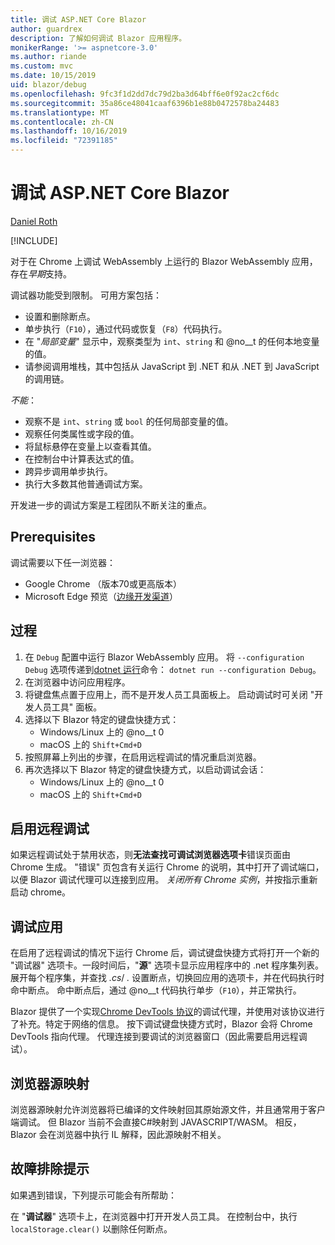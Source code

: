 ```yaml
---
title: 调试 ASP.NET Core Blazor
author: guardrex
description: 了解如何调试 Blazor 应用程序。
monikerRange: '>= aspnetcore-3.0'
ms.author: riande
ms.custom: mvc
ms.date: 10/15/2019
uid: blazor/debug
ms.openlocfilehash: 9fc3f1d2dd7dc79d2ba3d64bff6e0f92ac2cf6dc
ms.sourcegitcommit: 35a86ce48041caaf6396b1e88b0472578ba24483
ms.translationtype: MT
ms.contentlocale: zh-CN
ms.lasthandoff: 10/16/2019
ms.locfileid: "72391185"
---
```

# <a name="debug-aspnet-core-blazor"></a>调试 ASP.NET Core Blazor

[Daniel Roth](https://github.com/danroth27)

[!INCLUDE[](~/includes/blazorwasm-preview-notice.md)]

对于在 Chrome 上调试 WebAssembly 上运行的 Blazor WebAssembly 应用，存在*早期*支持。

调试器功能受到限制。 可用方案包括：

* 设置和删除断点。
* 单步执行（`F10`），通过代码或恢复（`F8`）代码执行。
* 在 "*局部变量*" 显示中，观察类型为 `int`、`string` 和 @no__t 的任何本地变量的值。
* 请参阅调用堆栈，其中包括从 JavaScript 到 .NET 和从 .NET 到 JavaScript 的调用链。

*不能*：

* 观察不是 `int`、`string` 或 `bool` 的任何局部变量的值。
* 观察任何类属性或字段的值。
* 将鼠标悬停在变量上以查看其值。
* 在控制台中计算表达式的值。
* 跨异步调用单步执行。
* 执行大多数其他普通调试方案。

开发进一步的调试方案是工程团队不断关注的重点。

## <a name="prerequisites"></a>Prerequisites

调试需要以下任一浏览器：

* Google Chrome （版本70或更高版本）
* Microsoft Edge 预览（[边缘开发渠道](https://www.microsoftedgeinsider.com)）

## <a name="procedure"></a>过程

1. 在 `Debug` 配置中运行 Blazor WebAssembly 应用。 将 `--configuration Debug` 选项传递到[dotnet 运行](/dotnet/core/tools/dotnet-run)命令： `dotnet run --configuration Debug`。
1. 在浏览器中访问应用程序。
1. 将键盘焦点置于应用上，而不是开发人员工具面板上。 启动调试时可关闭 "开发人员工具" 面板。
1. 选择以下 Blazor 特定的键盘快捷方式：
   * Windows/Linux 上的 @no__t 0
   * macOS 上的 `Shift+Cmd+D`
1. 按照屏幕上列出的步骤，在启用远程调试的情况重启浏览器。
1. 再次选择以下 Blazor 特定的键盘快捷方式，以启动调试会话：
   * Windows/Linux 上的 @no__t 0
   * macOS 上的 `Shift+Cmd+D`

## <a name="enable-remote-debugging"></a>启用远程调试

如果远程调试处于禁用状态，则**无法查找可调试浏览器选项卡**错误页面由 Chrome 生成。 "错误" 页包含有关运行 Chrome 的说明，其中打开了调试端口，以便 Blazor 调试代理可以连接到应用。 *关闭所有 Chrome 实例*，并按指示重新启动 chrome。

## <a name="debug-the-app"></a>调试应用

在启用了远程调试的情况下运行 Chrome 后，调试键盘快捷方式将打开一个新的 "调试器" 选项卡。一段时间后，"**源**" 选项卡显示应用程序中的 .net 程序集列表。 展开每个程序集，并查找 *.cs*/ *.* 设置断点，切换回应用的选项卡，并在代码执行时命中断点。 命中断点后，通过 @no__t 代码执行单步（`F10`），并正常执行。

Blazor 提供了一个实现[Chrome DevTools 协议](https://chromedevtools.github.io/devtools-protocol/)的调试代理，并使用对该协议进行了补充。特定于网络的信息。 按下调试键盘快捷方式时，Blazor 会将 Chrome DevTools 指向代理。 代理连接到要调试的浏览器窗口（因此需要启用远程调试）。

## <a name="browser-source-maps"></a>浏览器源映射

浏览器源映射允许浏览器将已编译的文件映射回其原始源文件，并且通常用于客户端调试。 但 Blazor 当前不会直接C#映射到 JAVASCRIPT/WASM。 相反，Blazor 会在浏览器中执行 IL 解释，因此源映射不相关。

## <a name="troubleshooting-tip"></a>故障排除提示

如果遇到错误，下列提示可能会有所帮助：

在 "**调试器**" 选项卡上，在浏览器中打开开发人员工具。 在控制台中，执行 `localStorage.clear()` 以删除任何断点。
